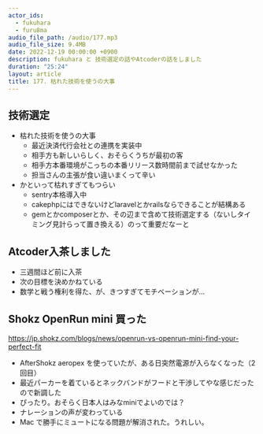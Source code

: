 ```yaml
---
actor_ids:
  - fukuhara
  - furu8ma
audio_file_path: /audio/177.mp3
audio_file_size: 9.4MB
date: 2022-12-19 00:00:00 +0900
description: fukuhara と 技術選定の話やAtcoderの話をしました
duration: "25:24"
layout: article
title: 177. 枯れた技術を使うの大事
---
```



## 技術選定
- 枯れた技術を使うの大事
    - 最近決済代行会社との連携を実装中
    - 相手方も新しいらしく、おそらくうちが最初の客
    - 相手方本番環境がこっちの本番リリース数時間前まで試せなかった
    - 担当さんの主張が食い違いまくって辛い
- かといって枯れすぎてもつらい
    - sentry本格導入中
    - cakephpにはできないけどlaravelとかrailsならできることが結構ある
    - gemとかcomposerとか、その辺まで含めて技術選定する（ないしタイミング見計らって置き換える）のって重要だなーと

## Atcoder入茶しました
- 三週間ほど前に入茶
- 次の目標を決めかねている
- 数学と戦う権利を得た、が、きつすぎてモチベーションが…


## Shokz OpenRun mini 買った

https://jp.shokz.com/blogs/news/openrun-vs-openrun-mini-find-your-perfect-fit

- AfterShokz aeropex を使っていたが、ある日突然電源が入らなくなった（2回目）
- 最近パーカーを着ているとネックバンドがフードと干渉してやな感じだったので新調した
- ぴったり。おそらく日本人はみなminiでよいのでは？
- ナレーションの声が変わっている
- Mac で勝手にミュートになる問題が解消された。うれしい。


